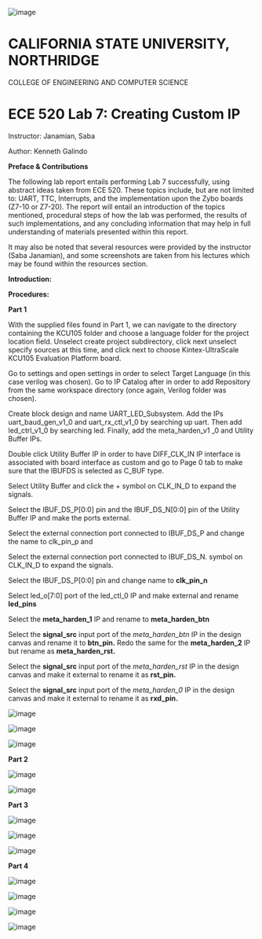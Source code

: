 ![image](https://user-images.githubusercontent.com/98668234/161411606-84b3c178-7f3d-49d9-9963-30db35108f6e.png)

# **CALIFORNIA STATE UNIVERSITY, NORTHRIDGE**

COLLEGE OF ENGINEERING AND COMPUTER SCIENCE


# **ECE 520 Lab 7: Creating Custom IP**

Instructor: Janamian, Saba

Author: Kenneth Galindo

**Preface & Contributions**

The following lab report entails performing Lab 7 successfully, using abstract ideas taken from ECE 520. These topics include, but are not limited to: UART, TTC, Interrupts, and the implementation upon the Zybo boards (Z7-10 or Z7-20). The report will entail an introduction of the topics mentioned, procedural steps of how the lab was performed, the results of such implementations, and any concluding information that may help in full understanding of materials presented within this report.

It may also be noted that several resources were provided by the instructor (Saba Janamian), and some screenshots are taken from his lectures which may be found within the resources section.

**Introduction:**

**Procedures:**

**Part 1**

With the supplied files found in Part 1, we can navigate to the directory containing the KCU105 folder and choose a language folder for the project location field. Unselect create project subdirectory, click next unselect specify sources at this time, and click next to choose Kintex-UltraScale KCU105 Evaluation Platform board.

Go to settings and open settings in order to select Target Language (in this case verilog was chosen). Go to IP Catalog after in order to add Repository from the same workspace directory (once again, Verilog folder was chosen).

Create block design and name UART_LED_Subsystem. Add the IPs uart_baud_gen_v1_0 and uart_rx_ctl_v1_0 by searching up uart. Then add led_ctrl_v1_0 by searching led. Finally, add the meta_harden_v1 \_0 and Utility Buffer IPs.

Double click Utility Buffer IP in order to have DIFF_CLK_IN IP interface is associated with board interface as custom and go to Page 0 tab to make sure that the IBUFDS is selected as C_BUF type.

Select Utility Buffer and click the + symbol on CLK_IN_D to expand the signals.

Select the IBUF_DS_P[0:0] pin and the IBUF_DS_N[0:0] pin of the Utility Buffer IP and make the ports external.

Select the external connection port connected to IBUF_DS_P and change the name to clk_pin_p and

Select the external connection port connected to IBUF_DS_N. symbol on CLK_IN_D to expand the signals.

Select the IBUF_DS_P[0:0] pin and change name to **clk_pin_n**

Select led_o[7:0] port of the led_ctl_0 IP and make external and rename **led_pins**

Select the **meta_harden_1** IP and rename to **meta_harden_btn**

Select the **signal_src** input port of the *meta_harden_btn* IP in the design canvas and rename it to **btn_pin.** Redo the same for the **meta_harden_2** IP but rename as **meta_harden_rst.**

Select the **signal_src** input port of the *meta_harden_rst* IP in the design canvas and make it external to rename it as **rst_pin.**

Select the **signal_src** input port of the *meta_harden_0* IP in the design canvas and make it external to rename it as **rxd_pin.**

![image](https://user-images.githubusercontent.com/98668234/168668877-d5cda212-0b2c-4d2c-b31e-28e18cd1d61c.png)

![image](https://user-images.githubusercontent.com/98668234/168668971-3cfa288b-d367-415e-bdcb-5e62008f6c09.png)

![image](https://user-images.githubusercontent.com/98668234/168669008-e216db43-66b6-4d89-9418-c85a640b8c12.png)

**Part 2**

![image](https://user-images.githubusercontent.com/98668234/168669068-9c8b4ee4-af61-4fc2-bf2d-e6379ad3eac9.png)

![image](https://user-images.githubusercontent.com/98668234/168669108-bd20075d-258e-4700-80e9-e2088c9c1fa0.png)


**Part 3**

![image](https://user-images.githubusercontent.com/98668234/168669215-cf9703f6-cb2b-4b6f-8d11-ef7d584958ca.png)


![image](https://user-images.githubusercontent.com/98668234/168669182-e45eb6fc-a9e7-488c-bb80-7d9f1e9ba68e.png)


![image](https://user-images.githubusercontent.com/98668234/168669248-db21214f-d271-4bec-a85c-170dd21a1046.png)


**Part 4**

![image](https://user-images.githubusercontent.com/98668234/168669322-27efcad7-bdef-419a-bec7-db2ef0457a17.png)


![image](https://user-images.githubusercontent.com/98668234/168669437-c1414737-f529-43c4-8ba6-887b2e893c54.png)


![image](https://user-images.githubusercontent.com/98668234/168669477-0204c8cd-477a-4363-91f5-cbdaba65a6dd.png)


![image](https://user-images.githubusercontent.com/98668234/168669536-153d2214-551a-4356-b918-3f58006e9ee5.png)
